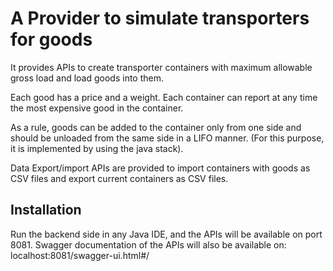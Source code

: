 # A Provider to simulate transporters for goods

It provides APIs to create transporter containers with maximum allowable gross load and load goods into them.

Each good has a price and a weight.
Each container can report at any time the most expensive good in the container.

As a rule, goods can be added to the container only from one side and should be unloaded from the same side in a LIFO manner. (For this purpose, it is implemented by using the java stack).

Data Export/import APIs are provided to import containers with goods as CSV files and export current containers as CSV files.

## Installation

Run the backend side in any Java IDE, and the APIs will be available on port 8081.
Swagger documentation of the APIs will also be available on: localhost:8081/swagger-ui.html#/
